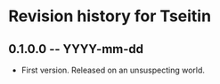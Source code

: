 # Revision history for Tseitin

## 0.1.0.0 -- YYYY-mm-dd

* First version. Released on an unsuspecting world.
